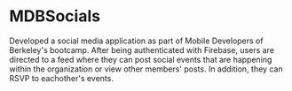 # MDBSocials

Developed a social media application as part of Mobile Developers of Berkeley's bootcamp. After being authenticated with Firebase, users are directed to a feed where they can post social events that are happening within the organization or view other members' posts. In addition, they can RSVP to eachother's events.
